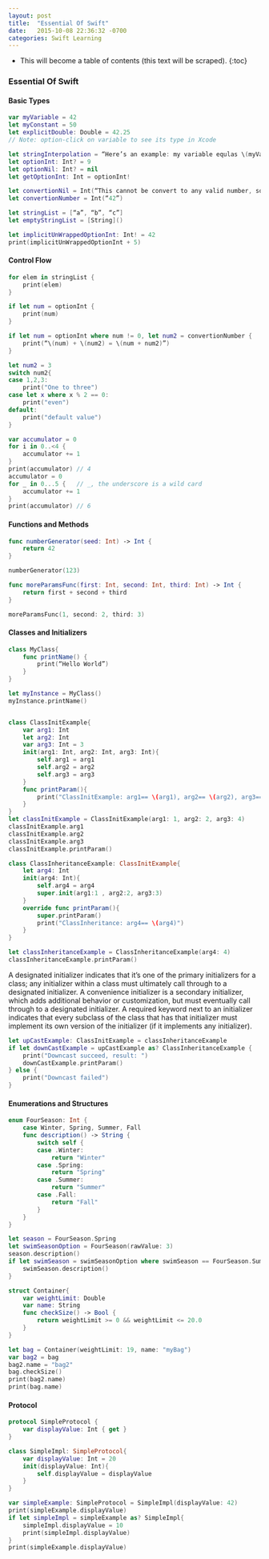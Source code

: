 ```yaml
---
layout: post
title:  "Essential Of Swift"
date:   2015-10-08 22:36:32 -0700
categories: Swift Learning
---
```

* This will become a table of contents (this text will be scraped).
{:toc}

### Essential Of Swift 

#### Basic Types

```swift
var myVariable = 42
let myConstant = 50
let explicitDouble: Double = 42.25
// Note: option-click on variable to see its type in Xcode

let stringInterpolation = “Here’s an example: my variable equlas \(myVariable)”
let optionInt: Int? = 9
let optionNil: Int? = nil
let getOptionInt: Int = optionInt!

let convertionNil = Int(“This cannot be convert to any valid number, so result will be a nil.”)
let convertionNumber = Int(“42”)

let stringList = [“a”, “b”, “c”]
let emptyStringList = [String]()

let implicitUnWrappedOptionInt: Int! = 42
print(implicitUnWrappedOptionInt + 5)
```

#### Control Flow

```swift
for elem in stringList {
    print(elem)
}

if let num = optionInt {
    print(num)
}

if let num = optionInt where num != 0, let num2 = convertionNumber {
    print(“\(num) + \(num2) = \(num + num2)”)  
}

let num2 = 3
switch num2{
case 1,2,3:
    print("One to three")
case let x where x % 2 == 0:
    print("even")
default:
    print("default value")
}

var accumulator = 0
for i in 0..<4 {
    accumulator += 1
}
print(accumulator) // 4
accumulator = 0
for _ in 0...5 {   // _, the underscore is a wild card 
    accumulator += 1
}
print(accumulator) // 6
```

#### Functions and Methods

```swift
func numberGenerator(seed: Int) -> Int {
    return 42
}

numberGenerator(123)

func moreParamsFunc(first: Int, second: Int, third: Int) -> Int {
    return first + second + third
}

moreParamsFunc(1, second: 2, third: 3)
```


#### Classes and Initializers

```swift
class MyClass{
    func printName() {
        print(“Hello World”)
    }
}

let myInstance = MyClass()
myInstance.printName()


class ClassInitExample{
    var arg1: Int
    let arg2: Int
    var arg3: Int = 3
    init(arg1: Int, arg2: Int, arg3: Int){
        self.arg1 = arg1
        self.arg2 = arg2
        self.arg3 = arg3
    }
    func printParam(){
        print("ClassInitExample: arg1== \(arg1), arg2== \(arg2), arg3== \(arg3)")
    }
}
let classInitExample = ClassInitExample(arg1: 1, arg2: 2, arg3: 4)
classInitExample.arg1
classInitExample.arg2
classInitExample.arg3
classInitExample.printParam()

class ClassInheritanceExample: ClassInitExample{
    let arg4: Int
    init(arg4: Int){
        self.arg4 = arg4
        super.init(arg1:1 , arg2:2, arg3:3)
    }
    override func printParam(){
        super.printParam()
        print("ClassInheritance: arg4== \(arg4)")
    }
}

let classInheritanceExample = ClassInheritanceExample(arg4: 4)
classInheritanceExample.printParam()
```

A designated initializer indicates that it’s one of the primary initializers for a class; any initializer within a class must ultimately call through to a designated initializer. A convenience initializer is a secondary initializer, which adds additional behavior or customization, but must eventually call through to a designated initializer.
A required keyword next to an initializer indicates that every subclass of the class that has that initializer must implement its own version of the initializer (if it implements any initializer).

```swift
let upCastExample: ClassInitExample = classInheritanceExample
if let downCastExample = upCastExample as? ClassInheritanceExample {
    print("Downcast succeed, result: ")
    downCastExample.printParam()
} else {
    print("Downcast failed")
}
```

#### Enumerations and Structures 

```swift
enum FourSeason: Int {
    case Winter, Spring, Summer, Fall
    func description() -> String {
        switch self {
        case .Winter:
            return "Winter"
        case .Spring:
            return "Spring"
        case .Summer:
            return "Summer"
        case .Fall:
            return "Fall"
        }
    }
}

let season = FourSeason.Spring
let swimSeasonOption = FourSeason(rawValue: 3)
season.description()
if let swimSeason = swimSeasonOption where swimSeason == FourSeason.Summer {
    swimSeason.description()
}

struct Container{
    var weightLimit: Double
    var name: String
    func checkSize() -> Bool {
        return weightLimit >= 0 && weightLimit <= 20.0
    }
}

let bag = Container(weightLimit: 19, name: "myBag")
var bag2 = bag
bag2.name = "bag2"
bag.checkSize()
print(bag2.name)
print(bag.name)
```

#### Protocol

```swift
protocol SimpleProtocol {
    var displayValue: Int { get }
}

class SimpleImpl: SimpleProtocol{
    var displayValue: Int = 20
    init(displayValue: Int){
        self.displayValue = displayValue
    }
}

var simpleExample: SimpleProtocol = SimpleImpl(displayValue: 42)
print(simpleExample.displayValue)
if let simpleImpl = simpleExample as? SimpleImpl{
    simpleImpl.displayValue = 10
    print(simpleImpl.displayValue)
}
print(simpleExample.displayValue)
```
